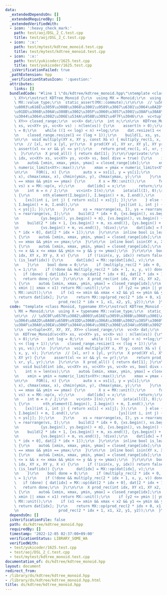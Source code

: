 ```yaml
---
data:
  _extendedDependsOn: []
  _extendedRequiredBy: []
  _extendedVerifiedWith:
  - icon: ':heavy_check_mark:'
    path: test/aoj/DSL_2_C.test.cpp
    title: test/aoj/DSL_2_C.test.cpp
  - icon: ':x:'
    path: test/mytest/kdtree_monoid.test.cpp
    title: test/mytest/kdtree_monoid.test.cpp
  - icon: ':x:'
    path: test/yukicoder/1625.test.cpp
    title: test/yukicoder/1625.test.cpp
  _isVerificationFailed: true
  _pathExtension: hpp
  _verificationStatusIcon: ':question:'
  attributes:
    links: []
  bundledCode: "#line 1 \"ds/kdtree/kdtree_monoid.hpp\"\ntemplate <class Monoid, typename\
    \ XY>\r\nstruct KDTree_Monoid {\r\n  using MX = Monoid;\r\n  using X = typename\
    \ MX::value_type;\r\n  static_assert(MX::commute);\r\n\r\n  // \u5C0F\u6570\u3082\
    \u8003\u616E\u3059\u308B\u3068\u3001\u9589\u3067\u6301\u3064\u8A2D\u8A08\u65B9\
    \u91DD\u306B\u306A\u308B\u3002\u305F\u3060\u3057\u3001\u30AF\u30A8\u30EA\u306F\
    \u3044\u3064\u3082\u306E\u534A\u958B\u3092\u4F7F\u3046\r\n  vc<tuple<XY, XY, XY,\
    \ XY>> closed_range;\r\n  vc<X> dat;\r\n  int n;\r\n\r\n  KDTree_Monoid(vc<XY>\
    \ xs, vc<XY> ys, vc<X> vs) : n(len(xs)) {\r\n    assert(n > 0);\r\n    int log\
    \ = 0;\r\n    while ((1 << log) < n) ++log;\r\n    dat.resize(1 << (log + 1));\r\
    \n    closed_range.resize(1 << (log + 1));\r\n    build(1, xs, ys, vs);\r\n  }\r\
    \n\r\n  void multiply(XY x, XY y, const X& v) { multiply_rec(1, x, y, v); }\r\n\
    \r\n  // [xl, xr) x [yl, yr)\r\n  X prod(XY xl, XY xr, XY yl, XY yr) {\r\n   \
    \ assert(xl <= xr && yl <= yr);\r\n    return prod_rec(1, xl, xr, yl, yr);\r\n\
    \  }\r\n\r\n  X prod_all() { return dat[1]; }\r\n\r\nprivate:\r\n  void build(int\
    \ idx, vc<XY> xs, vc<XY> ys, vc<X> vs, bool divx = true) {\r\n    int n = len(xs);\r\
    \n    auto& [xmin, xmax, ymin, ymax] = closed_range[idx];\r\n    xmin = ymin =\
    \ numeric_limits<XY>::max();\r\n    xmax = ymax = numeric_limits<XY>::lowest();\r\
    \n\r\n    FOR(i, n) {\r\n      auto x = xs[i], y = ys[i];\r\n      chmin(xmin,\
    \ x), chmax(xmax, x), chmin(ymin, y), chmax(ymax, y);\r\n    }\r\n    if (xmin\
    \ == xmax && ymin == ymax) {\r\n      X x = MX::unit();\r\n      for (auto&& v:\
    \ vs) x = MX::op(x, v);\r\n      dat[idx] = x;\r\n      return;\r\n    }\r\n\r\
    \n    int m = n / 2;\r\n    vc<int> I(n);\r\n    iota(all(I), 0);\r\n    if (divx)\
    \ {\r\n      nth_element(I.begin(), I.begin() + m, I.end(),\r\n              \
    \    [xs](int i, int j) { return xs[i] < xs[j]; });\r\n    } else {\r\n      nth_element(I.begin(),\
    \ I.begin() + m, I.end(),\r\n                  [ys](int i, int j) { return ys[i]\
    \ < ys[j]; });\r\n    }\r\n    xs = rearrange(xs, I), ys = rearrange(ys, I), vs\
    \ = rearrange(vs, I);\r\n    build(2 * idx + 0, {xs.begin(), xs.begin() + m},\r\
    \n          {ys.begin(), ys.begin() + m}, {vs.begin(), vs.begin() + m}, !divx);\r\
    \n    build(2 * idx + 1, {xs.begin() + m, xs.end()}, {ys.begin() + m, ys.end()},\r\
    \n          {vs.begin() + m, vs.end()}, !divx);\r\n    dat[idx] = MX::op(dat[2\
    \ * idx + 0], dat[2 * idx + 1]);\r\n  }\r\n\r\n  inline bool is_leaf(int idx)\
    \ {\r\n    auto& [xmin, xmax, ymin, ymax] = closed_range[idx];\r\n    return xmin\
    \ == xmax && ymin == ymax;\r\n  }\r\n\r\n  inline bool isin(XY x, XY y, int idx)\
    \ {\r\n    auto& [xmin, xmax, ymin, ymax] = closed_range[idx];\r\n    return (xmin\
    \ <= x && x <= xmax && ymin <= y && y <= ymax);\r\n  }\r\n\r\n  bool multiply_rec(int\
    \ idx, XY x, XY y, X v) {\r\n    if (!isin(x, y, idx)) return false;\r\n    if\
    \ (is_leaf(idx)) {\r\n      dat[idx] = MX::op(dat[idx], v);\r\n      return true;\r\
    \n    }\r\n    bool done = 0;\r\n    if (multiply_rec(2 * idx + 0, x, y, v)) done\
    \ = 1;\r\n    if (!done && multiply_rec(2 * idx + 1, x, y, v)) done = 1;\r\n \
    \   if (done) { dat[idx] = MX::op(dat[2 * idx + 0], dat[2 * idx + 1]); }\r\n \
    \   return done;\r\n  }\r\n\r\n  X prod_rec(int idx, XY x1, XY x2, XY y1, XY y2)\
    \ {\r\n    auto& [xmin, xmax, ymin, ymax] = closed_range[idx];\r\n    if (x2 <=\
    \ xmin || xmax < x1) return MX::unit();\r\n    if (y2 <= ymin || ymax < y1) return\
    \ MX::unit();\r\n    if (x1 <= xmin && xmax < x2 && y1 <= ymin && ymax < y2) {\
    \ return dat[idx]; }\r\n    return MX::op(prod_rec(2 * idx + 0, x1, x2, y1, y2),\r\
    \n                  prod_rec(2 * idx + 1, x1, x2, y1, y2));\r\n  }\r\n};\r\n"
  code: "template <class Monoid, typename XY>\r\nstruct KDTree_Monoid {\r\n  using\
    \ MX = Monoid;\r\n  using X = typename MX::value_type;\r\n  static_assert(MX::commute);\r\
    \n\r\n  // \u5C0F\u6570\u3082\u8003\u616E\u3059\u308B\u3068\u3001\u9589\u3067\u6301\
    \u3064\u8A2D\u8A08\u65B9\u91DD\u306B\u306A\u308B\u3002\u305F\u3060\u3057\u3001\
    \u30AF\u30A8\u30EA\u306F\u3044\u3064\u3082\u306E\u534A\u958B\u3092\u4F7F\u3046\
    \r\n  vc<tuple<XY, XY, XY, XY>> closed_range;\r\n  vc<X> dat;\r\n  int n;\r\n\r\
    \n  KDTree_Monoid(vc<XY> xs, vc<XY> ys, vc<X> vs) : n(len(xs)) {\r\n    assert(n\
    \ > 0);\r\n    int log = 0;\r\n    while ((1 << log) < n) ++log;\r\n    dat.resize(1\
    \ << (log + 1));\r\n    closed_range.resize(1 << (log + 1));\r\n    build(1, xs,\
    \ ys, vs);\r\n  }\r\n\r\n  void multiply(XY x, XY y, const X& v) { multiply_rec(1,\
    \ x, y, v); }\r\n\r\n  // [xl, xr) x [yl, yr)\r\n  X prod(XY xl, XY xr, XY yl,\
    \ XY yr) {\r\n    assert(xl <= xr && yl <= yr);\r\n    return prod_rec(1, xl,\
    \ xr, yl, yr);\r\n  }\r\n\r\n  X prod_all() { return dat[1]; }\r\n\r\nprivate:\r\
    \n  void build(int idx, vc<XY> xs, vc<XY> ys, vc<X> vs, bool divx = true) {\r\n\
    \    int n = len(xs);\r\n    auto& [xmin, xmax, ymin, ymax] = closed_range[idx];\r\
    \n    xmin = ymin = numeric_limits<XY>::max();\r\n    xmax = ymax = numeric_limits<XY>::lowest();\r\
    \n\r\n    FOR(i, n) {\r\n      auto x = xs[i], y = ys[i];\r\n      chmin(xmin,\
    \ x), chmax(xmax, x), chmin(ymin, y), chmax(ymax, y);\r\n    }\r\n    if (xmin\
    \ == xmax && ymin == ymax) {\r\n      X x = MX::unit();\r\n      for (auto&& v:\
    \ vs) x = MX::op(x, v);\r\n      dat[idx] = x;\r\n      return;\r\n    }\r\n\r\
    \n    int m = n / 2;\r\n    vc<int> I(n);\r\n    iota(all(I), 0);\r\n    if (divx)\
    \ {\r\n      nth_element(I.begin(), I.begin() + m, I.end(),\r\n              \
    \    [xs](int i, int j) { return xs[i] < xs[j]; });\r\n    } else {\r\n      nth_element(I.begin(),\
    \ I.begin() + m, I.end(),\r\n                  [ys](int i, int j) { return ys[i]\
    \ < ys[j]; });\r\n    }\r\n    xs = rearrange(xs, I), ys = rearrange(ys, I), vs\
    \ = rearrange(vs, I);\r\n    build(2 * idx + 0, {xs.begin(), xs.begin() + m},\r\
    \n          {ys.begin(), ys.begin() + m}, {vs.begin(), vs.begin() + m}, !divx);\r\
    \n    build(2 * idx + 1, {xs.begin() + m, xs.end()}, {ys.begin() + m, ys.end()},\r\
    \n          {vs.begin() + m, vs.end()}, !divx);\r\n    dat[idx] = MX::op(dat[2\
    \ * idx + 0], dat[2 * idx + 1]);\r\n  }\r\n\r\n  inline bool is_leaf(int idx)\
    \ {\r\n    auto& [xmin, xmax, ymin, ymax] = closed_range[idx];\r\n    return xmin\
    \ == xmax && ymin == ymax;\r\n  }\r\n\r\n  inline bool isin(XY x, XY y, int idx)\
    \ {\r\n    auto& [xmin, xmax, ymin, ymax] = closed_range[idx];\r\n    return (xmin\
    \ <= x && x <= xmax && ymin <= y && y <= ymax);\r\n  }\r\n\r\n  bool multiply_rec(int\
    \ idx, XY x, XY y, X v) {\r\n    if (!isin(x, y, idx)) return false;\r\n    if\
    \ (is_leaf(idx)) {\r\n      dat[idx] = MX::op(dat[idx], v);\r\n      return true;\r\
    \n    }\r\n    bool done = 0;\r\n    if (multiply_rec(2 * idx + 0, x, y, v)) done\
    \ = 1;\r\n    if (!done && multiply_rec(2 * idx + 1, x, y, v)) done = 1;\r\n \
    \   if (done) { dat[idx] = MX::op(dat[2 * idx + 0], dat[2 * idx + 1]); }\r\n \
    \   return done;\r\n  }\r\n\r\n  X prod_rec(int idx, XY x1, XY x2, XY y1, XY y2)\
    \ {\r\n    auto& [xmin, xmax, ymin, ymax] = closed_range[idx];\r\n    if (x2 <=\
    \ xmin || xmax < x1) return MX::unit();\r\n    if (y2 <= ymin || ymax < y1) return\
    \ MX::unit();\r\n    if (x1 <= xmin && xmax < x2 && y1 <= ymin && ymax < y2) {\
    \ return dat[idx]; }\r\n    return MX::op(prod_rec(2 * idx + 0, x1, x2, y1, y2),\r\
    \n                  prod_rec(2 * idx + 1, x1, x2, y1, y2));\r\n  }\r\n};\r\n"
  dependsOn: []
  isVerificationFile: false
  path: ds/kdtree/kdtree_monoid.hpp
  requiredBy: []
  timestamp: '2022-12-05 02:37:00+09:00'
  verificationStatus: LIBRARY_SOME_WA
  verifiedWith:
  - test/yukicoder/1625.test.cpp
  - test/aoj/DSL_2_C.test.cpp
  - test/mytest/kdtree_monoid.test.cpp
documentation_of: ds/kdtree/kdtree_monoid.hpp
layout: document
redirect_from:
- /library/ds/kdtree/kdtree_monoid.hpp
- /library/ds/kdtree/kdtree_monoid.hpp.html
title: ds/kdtree/kdtree_monoid.hpp
---
```

